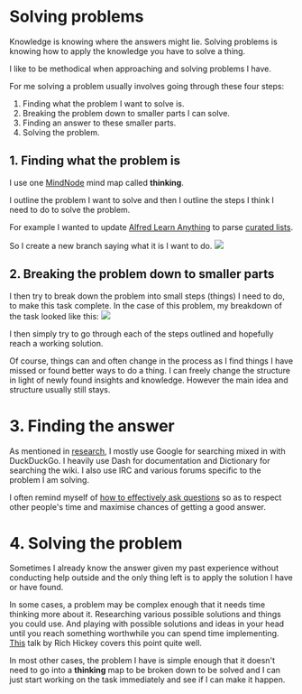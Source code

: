 # Solving problems
Knowledge is knowing where the answers might lie. Solving problems is knowing how to apply the knowledge you have to solve a thing.

I like to be methodical when approaching and solving problems I have.

For me solving a problem usually involves going through these four steps:
1. Finding what the problem I want to solve is.
2. Breaking the problem down to smaller parts I can solve.
3. Finding an answer to these smaller parts.
4. Solving the problem.

## 1. Finding what the problem is
I use one [MindNode](../macOS/apps/mindnode.md) mind map called __thinking__.

I outline the problem I want to solve and then I outline the steps I think I need to do to solve the problem.

For example I wanted to update [Alfred Learn Anything](https://github.com/nikitavoloboev/alfred-learn-anything) to parse [curated lists](https://github.com/learn-anything/curated-lists#readme).

So I create a new branch saying what it is I want to do.
![](https://i.imgur.com/U3XUfJ0.png)

## 2. Breaking the problem down to smaller parts
I then try to break down the problem into small steps (things) I need to do, to make this task complete. In the case of this problem, my breakdown of the task looked like this:
![](https://i.imgur.com/uU2lMrH.png)

I then simply try to go through each of the steps outlined and hopefully reach a working solution.

Of course, things can and often change in the process as I find things I have missed or found better ways to do a thing. I can freely change the structure in light of newly found insights and knowledge. However the main idea and structure usually still stays.

# 3. Finding the answer
As mentioned in [research](research.md), I mostly use Google for searching mixed in with DuckDuckGo. I heavily use Dash for documentation and Dictionary for searching the wiki. I also use IRC and various forums specific to the problem I am solving.

I often remind myself of [how to effectively ask questions](asking-questions.md) so as to respect other people's time and maximise chances of getting a good answer.

# 4. Solving the problem
Sometimes I already know the answer given my past experience without conducting help outside and the only thing left is to apply the solution I have or have found.

In some cases, a problem may be complex enough that it needs time thinking more about it. Researching various possible solutions and things you could use. And playing with possible solutions and ideas in your head until you reach something worthwhile you can spend time implementing. [This](https://www.youtube.com/watch?v=f84n5oFoZBc) talk by Rich Hickey covers this point quite well.

In most other cases, the problem I have is simple enough that it doesn't need to go into a __thinking__ map to be broken down to be solved and I can just start working on the task immediately and see if I can make it happen.